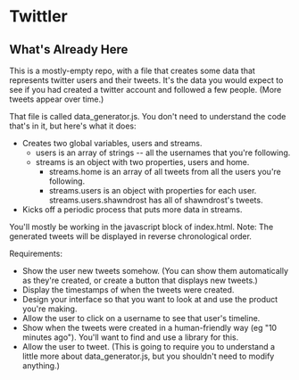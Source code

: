 # Twittler

## What's Already Here

This is a mostly-empty repo, with a file that creates some data that represents twitter users and their tweets. It's the data you would expect to see if you had created a twitter account and followed a few people. (More tweets appear over time.)

That file is called data_generator.js. You don't need to understand the code that's in it, but here's what it does:

- Creates two global variables, users and streams.
  - users is an array of strings -- all the usernames that you're following.
  - streams is an object with two properties, users and home.
    - streams.home is an array of all tweets from all the users you're following.
    - streams.users is an object with properties for each user. streams.users.shawndrost has all of shawndrost's tweets.
- Kicks off a periodic process that puts more data in streams.

You'll mostly be working in the javascript block of index.html. Note: The generated tweets will be displayed in reverse chronological order.

Requirements:

- Show the user new tweets somehow. (You can show them automatically as they're created, or create a button that displays new tweets.)
- Display the timestamps of when the tweets were created.
- Design your interface so that you want to look at and use the product you're making.
- Allow the user to click on a username to see that user's timeline.
- Show when the tweets were created in a human-friendly way (eg "10 minutes ago"). You'll want to find and use a library for this.
- Allow the user to tweet. (This is going to require you to understand a little more about data_generator.js, but you shouldn't need to modify anything.)